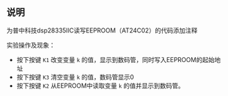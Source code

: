 ## 说明

为普中科技dsp28335IIC读写EEPROOM（AT24C02）的代码添加注释

实验操作及现象：

- 按下按键 `K1` 改变变量 `k` 的值，显示到数码管，同时写入EEPROOM的起始地址
- 按下按键 `K3` 清空变量 `k` 的值，数码管显示0
- 按下按键 `K2` 从EEPROOM中读取变量 `k` 的值并显示到数码管。
